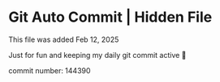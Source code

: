 # Git Auto Commit | Hidden File

This file was added Feb 12, 2025

Just for fun and keeping my daily git commit active 🤪

commit number: 144390
